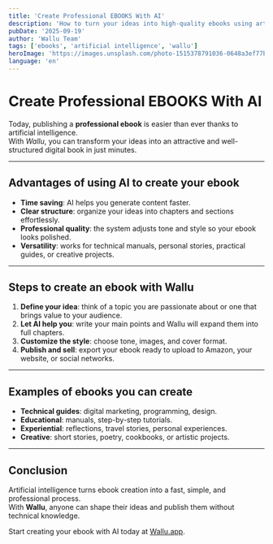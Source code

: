 ```yaml
---
title: 'Create Professional EBOOKS With AI'
description: 'How to turn your ideas into high-quality ebooks using artificial intelligence with Wallu.'
pubDate: '2025-09-19'
author: 'Wallu Team'
tags: ['ebooks', 'artificial intelligence', 'wallu']
heroImage: 'https://images.unsplash.com/photo-1515378791036-0648a3ef77b2?w=800&h=400&fit=crop'  # Imagen de persona escribiendo en laptop
language: 'en'
---
```


# Create Professional EBOOKS With AI

Today, publishing a **professional ebook** is easier than ever thanks to artificial intelligence.  
With *Wallu*, you can transform your ideas into an attractive and well-structured digital book in just minutes.

---

## Advantages of using AI to create your ebook

- **Time saving**: AI helps you generate content faster.  
- **Clear structure**: organize your ideas into chapters and sections effortlessly.  
- **Professional quality**: the system adjusts tone and style so your ebook looks polished.  
- **Versatility**: works for technical manuals, personal stories, practical guides, or creative projects.

---

## Steps to create an ebook with Wallu

1. **Define your idea**: think of a topic you are passionate about or one that brings value to your audience.  
2. **Let AI help you**: write your main points and Wallu will expand them into full chapters.  
3. **Customize the style**: choose tone, images, and cover format.  
4. **Publish and sell**: export your ebook ready to upload to Amazon, your website, or social networks.

---

## Examples of ebooks you can create

- **Technical guides**: digital marketing, programming, design.  
- **Educational**: manuals, step-by-step tutorials.  
- **Experiential**: reflections, travel stories, personal experiences.  
- **Creative**: short stories, poetry, cookbooks, or artistic projects.

---

## Conclusion

Artificial intelligence turns ebook creation into a fast, simple, and professional process.  
With **Wallu**, anyone can shape their ideas and publish them without technical knowledge.

Start creating your ebook with AI today at [Wallu.app](https://wallu.app).